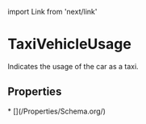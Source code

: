 import Link from 'next/link'

# TaxiVehicleUsage

Indicates the usage of the car as a taxi.

## Properties

<Grid>
* [](/Properties/Schema.org/)

</Grid>

